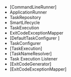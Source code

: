 - [CommandLineRunner]
- ApplicationRunner
- TaskRepository
- SmartLifecycle
- TaskExecution
- ExitCodeExceptionMapper
- [DefaultTaskConfigurer ]
- TaskConfigurer
- [TaskExecution]
- [TaskNameResolver]
- Task Execution Listener
- [ExitCodeGenerator]
- [ExitCodeExceptionMapper]